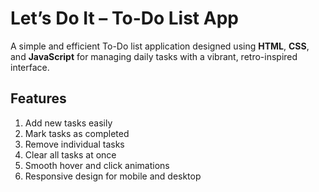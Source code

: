 #  Let’s Do It – To-Do List App

A simple and efficient To-Do list application designed using **HTML**, **CSS**, and **JavaScript** for managing daily tasks with a vibrant, retro-inspired interface.

## Features

1. Add new tasks easily  
2. Mark tasks as completed  
3. Remove individual tasks  
4. Clear all tasks at once  
5. Smooth hover and click animations  
6. Responsive design for mobile and desktop

